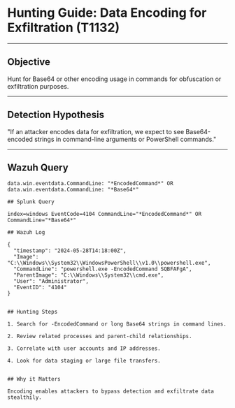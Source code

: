 # Hunting Guide: Data Encoding for Exfiltration (T1132)

---

## Objective

Hunt for Base64 or other encoding usage in commands for obfuscation or exfiltration purposes.

---

## Detection Hypothesis

"If an attacker encodes data for exfiltration, we expect to see Base64-encoded strings in command-line arguments or PowerShell commands."

---

## Wazuh Query

```kql
data.win.eventdata.CommandLine: "*EncodedCommand*" OR data.win.eventdata.CommandLine: "*Base64*"

## Splunk Query

index=windows EventCode=4104 CommandLine="*EncodedCommand*" OR CommandLine="*Base64*"

## Wazuh Log

{
  "timestamp": "2024-05-28T14:18:00Z",
  "Image": "C:\\Windows\\System32\\WindowsPowerShell\\v1.0\\powershell.exe",
  "CommandLine": "powershell.exe -EncodedCommand SQBFAFgA",
  "ParentImage": "C:\\Windows\\System32\\cmd.exe",
  "User": "Administrator",
  "EventID": "4104"
}


## Hunting Steps

1. Search for -EncodedCommand or long Base64 strings in command lines.

2. Review related processes and parent-child relationships.

3. Correlate with user accounts and IP addresses.

4. Look for data staging or large file transfers.


## Why it Matters

Encoding enables attackers to bypass detection and exfiltrate data stealthily.

